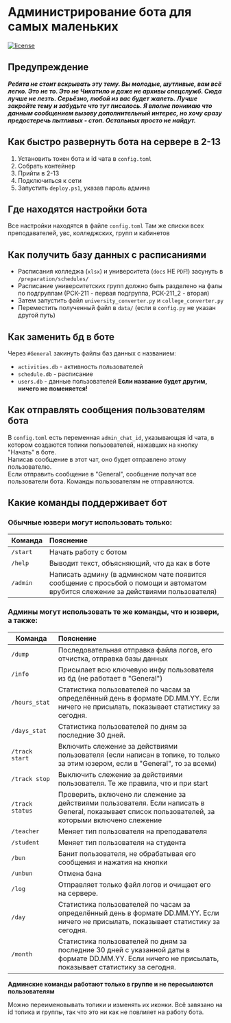 # Администрирование бота для самых маленьких

[![license](https://img.shields.io/badge/🖥️-Ссылка_на_бота-77dd77)](https://t.me/tks_schedule_bot)  

## Предупреждение
___Ребята не стоит вскрывать эту тему. Вы молодые, шутливые, вам всё легко. Это не то. Это не Чикатило и даже не архивы спецслужб. Сюда лучше не лезть. Серьёзно, любой из вас будет жалеть. Лучше закройте тему и забудьте что тут писалось. Я вполне понимаю что данным сообщением вызову дополнительный интерес, но хочу сразу предостеречь пытливых - стоп. Остальных просто не найдут.___

## Как быстро развернуть бота на сервере в 2-13
1. Установить токен бота и id чата в `config.toml`
2. Собрать контейнер
3. Прийти в 2-13
4. Подключиться к сети
5. Запустить `deploy.ps1`, указав пароль админа

## Где находятся настройки бота
Все настройки находятся в файле `config.toml`
Там же списки всех преподавателей, увс, колледжских, групп и кабинетов

## Как получить базу данных с расписаниями
* Расписания колледжа (`xlsx`) и университета (`docs` НЕ `PDF`!) засунуть в `/preparation/schedules/`
* Расписание университетских групп должно быть разделено на фалы по подгруппам (РСК-211 - первая подгруппа, РСК-211_2 - вторая)
* Затем запустить файл `university_converter.py` и `college_converter.py`
* Переместить полученный файл в `data/` (если в `config.py` не указан другой путь)

## Как заменить бд в боте
Через `#General` закинуть файлы баз данных с названием:
   * `activities.db` - активность пользователей  
   * `schedule.db` - расписание
   * `users.db` - данные пользователей
   __Если название будет другим, ничего не поменяется!__

## Как отправлять сообщения пользователям бота
В `config.toml` есть переменная `admin_chat_id`, указывающая id чата,
в котором создаются топики пользователей, нажавших на кнопку "Начать" в боте.  
Написав сообщение в этот чат, оно будет отправлено этому пользователю.  
Если отправить сообщение в "General", сообщение получат все пользователи бота.
Команды пользователям не отправляются.

## Какие команды поддерживает бот
### Обычные юзвери могут использовать только:
| Команда   | Пояснение                                                                                                                          |
|-----------|:-----------------------------------------------------------------------------------------------------------------------------------|
| `/start`  | Начать работу с ботом                                                                                                              |
| `/help`   | Выводит текст, объясняющий, что да как в боте                                                                                      |
| `/admin`  | Написать админу (в админском чате появится сообщение с просьбой о помощи и автоматом врубится слежение за действиями пользователя) |


### Админы могут использовать те же команды, что и юзвери, а также:
| Команда         | Пояснение                                                                                                                                           |
|-----------------|:----------------------------------------------------------------------------------------------------------------------------------------------------|
| `/dump`         | Последовательная отправка файла логов, его отчистка, отправка базы данных                                                                           |
| `/info`         | Присылает всю ключевую инфу пользователя из бд (не работает в "General")                                                                            |
| `/hours_stat`   | Статистика пользователей по часам за определённый день в формате DD.MM.YY. Если ничего не присылать, показывает статистику за сегодня.              |
| `/days_stat`    | Статистика пользователей по дням за последние 30 дней.                                                                                              |
| `/track start`  | Включить слежение за действиями пользователя (если написан в топике, то только за этим юзером, если в "General", то за всеми)                       |
| `/track stop`   | Выключить слежение за действиями пользователя. Те же правила, что и при start                                                                       |
| `/track status` | Проверить, включено ли слежение за действиями пользователя. Если написать в General, показывает список пользователей, за которыми включено слежение |
| `/teacher`      | Меняет тип пользователя на преподавателя                                                                                                            |
| `/student`      | Меняет тип пользователя на студента                                                                                                                 |
| `/bun`          | Банит пользователя, не обрабатывая его сообщения и нажатия на кнопки                                                                                |
| `/unbun`        | Отмена бана                                                                                                                                         |
| `/log`          | Отправляет только файл логов и очищает его на сервере.                                                                                                                             |
| `/day`          | Статистика пользователей по часам за определённый день в формате DD.MM.YY. Если ничего не присылать, показывает статистику за сегодня.                                             |
| `/month`        | Статистика пользователей по дням за последние 30 дней с указанной даты в формате DD.MM.YY. Если ничего не присылать, показывает статистику за сегодня.                             |
  
__Админские команды работают только в группе и не пересылаются пользователям__

Можно переименовывать топики и изменять их иконки. Всё завязано на id топика и группы, так что это ни как не повлияет на работу бота.
